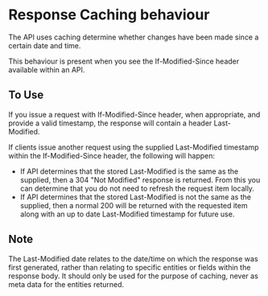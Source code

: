 # Response Caching behaviour #

The API uses caching determine whether changes have been made since a certain date and time.

This behaviour is present when you see the If-Modified-Since header available within an API.

## To Use ##

If you issue a request with If-Modified-Since header, when appropriate, and provide a valid timestamp, the response will contain a header Last-Modified.

If clients issue another request using the supplied Last-Modified timestamp within the If-Modified-Since header, the following will happen:

  * If API determines that the stored Last-Modified is the same as the supplied, then a 304 "Not Modified" response is returned.  From this you can determine that you do not need to refresh the request item locally.
  * If API determines that the stored Last-Modified is not the same as the supplied, then a normal 200 will be returned with the requested item along with an up to date Last-Modified timestamp for future use.

## Note ##

The Last-Modified date relates to the date/time on which the response was first generated, rather than relating to specific entities or fields within the response body.  It should only be used for the purpose of caching, never as meta data for the entities returned.
